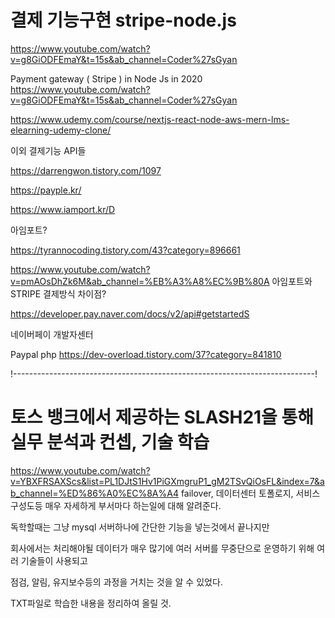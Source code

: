 # 결제 기능구현 stripe-node.js

https://www.youtube.com/watch?v=g8GiODFEmaY&t=15s&ab_channel=Coder%27sGyan


 Payment gateway ( Stripe ) in Node Js in 2020
https://www.youtube.com/watch?v=g8GiODFEmaY&t=15s&ab_channel=Coder%27sGyan



https://www.udemy.com/course/nextjs-react-node-aws-mern-lms-elearning-udemy-clone/

이외 결제기능 API들

https://darrengwon.tistory.com/1097

https://payple.kr/

https://www.iamport.kr/D

아임포트?

https://tyrannocoding.tistory.com/43?category=896661


https://www.youtube.com/watch?v=pmAOsDhZk6M&ab_channel=%EB%A3%A8%EC%9B%80A
아임포트와 STRIPE 결제방식 차이점?

https://developer.pay.naver.com/docs/v2/api#getstartedS

네이버페이 개발자센터


Paypal php
https://dev-overload.tistory.com/37?category=841810


!---------------------------------------------------------------------------!

# 토스 뱅크에서 제공하는 SLASH21을 통해 실무 분석과 컨셉, 기술 학습



https://www.youtube.com/watch?v=YBXFRSAXScs&list=PL1DJtS1Hv1PiGXmgruP1_gM2TSvQiOsFL&index=7&ab_channel=%ED%86%A0%EC%8A%A4
failover, 데이터센터 토폴로지, 서비스 구성도등 매우 자세하게 부서마다 하는일에 대해 알려준다.

독학할때는 그냥 mysql 서버하나에 간단한 기능을 넣는것에서 끝나지만

회사에서는 처리해야될 데이터가 매우 많기에 여러 서버를 무중단으로 운영하기 위해 여러 기술들이 사용되고 

점검, 알림, 유지보수등의 과정을 거치는 것을 알 수 있었다.

TXT파일로 학습한 내용을 정리하여 올릴 것.

